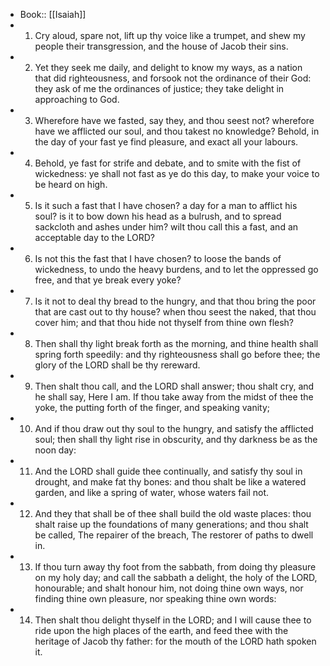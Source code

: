 - Book:: [[Isaiah]]
- 1. Cry aloud, spare not, lift up thy voice like a trumpet, and shew my people their transgression, and the house of Jacob their sins.
- 2. Yet they seek me daily, and delight to know my ways, as a nation that did righteousness, and forsook not the ordinance of their God: they ask of me the ordinances of justice; they take delight in approaching to God.
- 3. Wherefore have we fasted, say they, and thou seest not? wherefore have we afflicted our soul, and thou takest no knowledge? Behold, in the day of your fast ye find pleasure, and exact all your labours.
- 4. Behold, ye fast for strife and debate, and to smite with the fist of wickedness: ye shall not fast as ye do this day, to make your voice to be heard on high.
- 5. Is it such a fast that I have chosen? a day for a man to afflict his soul? is it to bow down his head as a bulrush, and to spread sackcloth and ashes under him? wilt thou call this a fast, and an acceptable day to the LORD?
- 6. Is not this the fast that I have chosen? to loose the bands of wickedness, to undo the heavy burdens, and to let the oppressed go free, and that ye break every yoke?
- 7. Is it not to deal thy bread to the hungry, and that thou bring the poor that are cast out to thy house? when thou seest the naked, that thou cover him; and that thou hide not thyself from thine own flesh?
- 8. Then shall thy light break forth as the morning, and thine health shall spring forth speedily: and thy righteousness shall go before thee; the glory of the LORD shall be thy rereward.
- 9. Then shalt thou call, and the LORD shall answer; thou shalt cry, and he shall say, Here I am. If thou take away from the midst of thee the yoke, the putting forth of the finger, and speaking vanity;
- 10. And if thou draw out thy soul to the hungry, and satisfy the afflicted soul; then shall thy light rise in obscurity, and thy darkness be as the noon day:
- 11. And the LORD shall guide thee continually, and satisfy thy soul in drought, and make fat thy bones: and thou shalt be like a watered garden, and like a spring of water, whose waters fail not.
- 12. And they that shall be of thee shall build the old waste places: thou shalt raise up the foundations of many generations; and thou shalt be called, The repairer of the breach, The restorer of paths to dwell in.
- 13. If thou turn away thy foot from the sabbath, from doing thy pleasure on my holy day; and call the sabbath a delight, the holy of the LORD, honourable; and shalt honour him, not doing thine own ways, nor finding thine own pleasure, nor speaking thine own words:
- 14. Then shalt thou delight thyself in the LORD; and I will cause thee to ride upon the high places of the earth, and feed thee with the heritage of Jacob thy father: for the mouth of the LORD hath spoken it.
